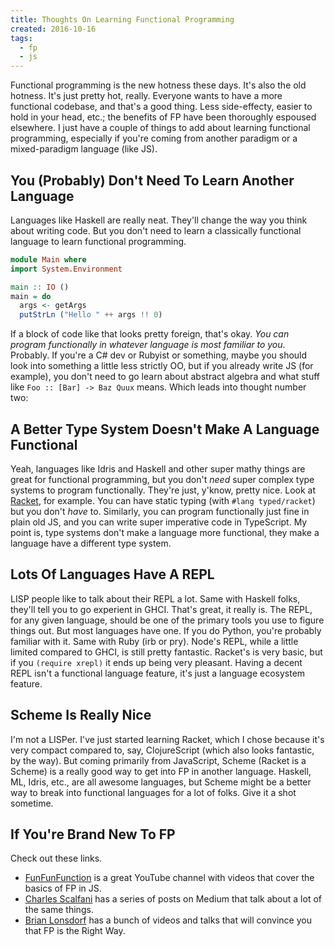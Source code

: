 ```yaml
---
title: Thoughts On Learning Functional Programming
created: 2016-10-16
tags:
  - fp
  - js
---
```


Functional programming is the new hotness these days. It's also the old hotness.
It's just pretty hot, really. Everyone wants to have a more functional codebase,
and that's a good thing. Less side-effecty, easier to hold in your head, etc.;
the benefits of FP have been thoroughly espoused elsewhere. I just have a couple
of things to add about learning functional programming, especially if you're
coming from another paradigm or a mixed-paradigm language (like JS).

## You (Probably) Don't Need To Learn Another Language

Languages like Haskell are really neat. They'll change the way you think about
writing code. But you don't need to learn a classically functional language to
learn functional programming.

```haskell
module Main where
import System.Environment

main :: IO ()
main = do
  args <- getArgs
  putStrLn ("Hello " ++ args !! 0)
```

If a block of code like that looks pretty foreign, that's okay. _You can program
functionally in whatever language is most familiar to you_. Probably. If you're
a C# dev or Rubyist or something, maybe you should look into something a little
less strictly OO, but if you already write JS (for example), you don't need to
go learn about abstract algebra and what stuff like `Foo :: [Bar] -> Baz Quux`
means. Which leads into thought number two:

## A Better Type System Doesn't Make A Language Functional

Yeah, languages like Idris and Haskell and other super mathy things are great
for functional programming, but you don't _need_ super complex type systems to
program functionally. They're just, y'know, pretty nice. Look at
[Racket](https://racket-lang.org/), for example. You can have static typing
(with `#lang typed/racket`) but you don't _have_ to. Similarly, you can program
functionally just fine in plain old JS, and you can write super imperative code
in TypeScript. My point is, type systems don't make a language more functional,
they make a language have a different type system.

## Lots Of Languages Have A REPL

LISP people like to talk about their REPL a lot. Same with Haskell folks,
they'll tell you to go experient in GHCI. That's great, it really is. The REPL,
for any given language, should be one of the primary tools you use to figure
things out. But most languages have one. If you do Python, you're probably
familiar with it. Same with Ruby (irb or pry). Node's REPL, while a little
limited compared to GHCI, is still pretty fantastic. Racket's is very basic, but
if you `(require xrepl)` it ends up being very pleasant. Having a decent REPL
isn't a functional language feature, it's just a language ecosystem feature.

## Scheme Is Really Nice

I'm not a LISPer. I've just started learning Racket, which I chose because it's
very compact compared to, say, ClojureScript (which also looks fantastic, by the
way). But coming primarily from JavaScript, Scheme (Racket is a Scheme) is a
really good way to get into FP in another language. Haskell, ML, Idris, etc.,
are all awesome languages, but Scheme might be a better way to break into
functional languages for a lot of folks. Give it a shot sometime.

## If You're Brand New To FP

Check out these links.

* [FunFunFunction](https://www.youtube.com/channel/UCO1cgjhGzsSYb1rsB4bFe4Q) is
  a great YouTube channel with videos that cover the basics of FP in JS.
* [Charles Scalfani](https://medium.com/@cscalfani) has a series of posts on
  Medium that talk about a lot of the same things.
* [Brian Lonsdorf](https://www.youtube.com/channel/UCKjVLbSDoM-8-eEM7A30igA) has
  a bunch of videos and talks that will convince you that FP is the Right Way.
